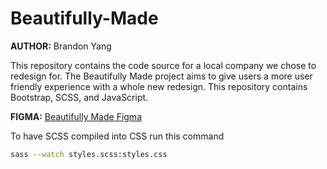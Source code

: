 # Beautifully-Made
**AUTHOR:** Brandon Yang

This repository contains the code source for a local company we chose to redesign for. The Beautifully Made project aims to give users a more user friendly experience with a whole new redesign. This repository contains Bootstrap, SCSS, and JavaScript. 

**FIGMA:** [Beautifully Made Figma](https://www.figma.com/design/B3J8g4nd5nKTKG6wXk4Zae/Beautifully-Made?node-id=0-1&t=DwAz3cM0QzaVo4Jh-1)

To have SCSS compiled into CSS run this command 
```sh
sass --watch styles.scss:styles.css
```
